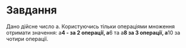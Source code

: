 # Завдання

Дано дiйсне число а. Користуючись тiльки операцiями множення отримати значення: a**4 - за 2 операцiї, а**6 та а**8 за 3 операцiї, а**10 за чотири операцiї.
 
